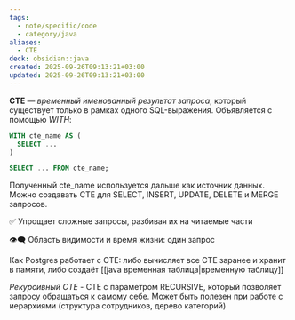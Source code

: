 ```yaml
---
tags:
  - note/specific/code
  - category/java
aliases:
  - CTE
deck: obsidian::java
created: 2025-09-26T09:13:21+03:00
updated: 2025-09-26T09:13:21+03:00
---
```


**CTE**
—
*временный именованный результат запроса*, который существует только в рамках одного SQL-выражения. Объявляется с помощью *WITH*:
```sql
WITH cte_name AS (
  SELECT ...
)

SELECT ... FROM cte_name;

```

Полученный cte_name используется дальше как источник данных. Можно создавать CTE для SELECT, INSERT, UPDATE, DELETE и MERGE запросов.

✅ Упрощает сложные запросы, разбивая их на читаемые части

👁️‍🗨️ Область видимости и время жизни: один запрос

Как Postgres работает с CTE: либо вычисляет все CTE заранее и хранит в памяти, либо создаёт [[java временная таблица|временную таблицу]]

*Рекурсивный CTE* - CTE с параметром RECURSIVE, который позволяет запросу обращаться к самому себе. Может быть полезен при работе с иерархиями (структура сотрудников, дерево категорий)
